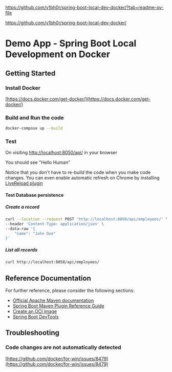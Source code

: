 https://github.com/v1bh0r/spring-boot-local-dev-docker/?tab=readme-ov-file

https://github.com/v1bh0r/spring-boot-local-dev-docker/

# Demo App - Spring Boot Local Development on Docker

## Getting Started
### Install Docker
[https://docs.docker.com/get-docker/](https://docs.docker.com/get-docker/)

### Build and Run the code
```bash
docker-compose up --build
```

### Test
On visiting [http://localhost:8050/api/](http://localhost:8050/api/) in your browser

You should see "Hello Human"

Notice that you don't have to re-build the code when you make code changes. You can even enable automatic refresh on
Chrome by installing [LiveReload plugin](https://chrome.google.com/webstore/detail/livereload/jnihajbhpnppcggbcgedagnkighmdlei)

#### Test Database persistence
##### Create a record
```bash
curl --location --request POST 'http://localhost:8050/api/employees/' \
--header 'Content-Type: application/json' \
--data-raw '{
    "name": "John Doe"
}'
```
##### List all records
```bash
curl http://localhost:8050/api/employees/
```

## Reference Documentation
For further reference, please consider the following sections:

* [Official Apache Maven documentation](https://maven.apache.org/guides/index.html)
* [Spring Boot Maven Plugin Reference Guide](https://docs.spring.io/spring-boot/docs/2.5.5/maven-plugin/reference/html/)
* [Create an OCI image](https://docs.spring.io/spring-boot/docs/2.5.5/maven-plugin/reference/html/#build-image)
* [Spring Boot DevTools](https://docs.spring.io/spring-boot/docs/2.5.5/reference/htmlsingle/#using-boot-devtools)

## Troubleshooting
### Code changes are not automatically detected
[https://github.com/docker/for-win/issues/8479](https://github.com/docker/for-win/issues/8479)
